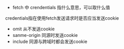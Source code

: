 * fetch 中 crendentials 指什么意思，可以取什么值

credentials指在使用fetch发送请求时是否应当发送cookie
* omit 从不发送cookie
* sanme-origin 同源时发送cookie
* include 同源与跨域时都会发送cookie